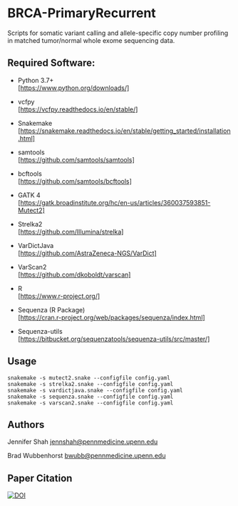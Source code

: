 # BRCA-PrimaryRecurrent


Scripts for somatic variant calling and allele-specific copy number profiling in matched tumor/normal whole exome sequencing data.

## Required Software:

* Python 3.7+  
   [https://www.python.org/downloads/]
   
* vcfpy  
   [https://vcfpy.readthedocs.io/en/stable/]
   
* Snakemake  
   [https://snakemake.readthedocs.io/en/stable/getting_started/installation.html]
   
* samtools  
   [https://github.com/samtools/samtools]
   
* bcftools  
   [https://github.com/samtools/bcftools]
   
* GATK 4  
   [https://gatk.broadinstitute.org/hc/en-us/articles/360037593851-Mutect2]
   
* Strelka2  
   [https://github.com/Illumina/strelka]
   
* VarDictJava  
   [https://github.com/AstraZeneca-NGS/VarDict]
   
* VarScan2  
   [https://github.com/dkoboldt/varscan]
   
* R  
   [https://www.r-project.org/]
   
* Sequenza (R Package)  
   [https://cran.r-project.org/web/packages/sequenza/index.html]
   
* Sequenza-utils  
   [https://bitbucket.org/sequenzatools/sequenza-utils/src/master/]

## Usage
```
snakemake -s mutect2.snake --configfile config.yaml
snakemake -s strelka2.snake --configfile config.yaml
snakemake -s vardictjava.snake --configfile config.yaml
snakemake -s sequenza.snake --configfile config.yaml
snakemake -s varscan2.snake --configfile config.yaml
```

## Authors
Jennifer Shah
<jennshah@pennmedicine.upenn.edu>

Brad Wubbenhorst
<bwubb@pennmedicine.upenn.edu>

## Paper Citation

[![DOI](https://zenodo.org/badge/349245142.svg)](https://zenodo.org/badge/latestdoi/349245142)
